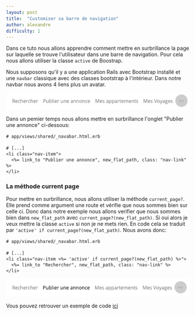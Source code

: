 ```yaml
---
layout: post
title:  "Customiser sa barre de navigation"
author: alexandre
difficulty: 1
---
```


Dans ce tuto nous allons apprendre comment mettre en surbrillance la page sur laquelle se trouve l'utilisateur dans une barre de navigation. Pour cela nous allons utiliser la classe `active` de Boostrap.

Nous supposons qu'il y a une application Rails avec Bootstrap installé et une `navbar` classique avec des classes bootstrap à l'intérieur. Dans notre navbar nous avons 4 liens plus un avatar.

![Barre de navigation](/images/posts/navbar.png)

Dans un pemier temps nous allons mettre en surbrillance l'onglet "Publier une annonce" ci-dessous:

```erb
# app/views/shared/_navabar.html.erb

# [...]
<li class="nav-item">
  <%= link_to "Publier une annonce", new_flat_path, class: "nav-link" %>
</li>
```

### La méthode current page

Pour mettre en surbrillance, nous allons utiliser la méthode `current_page?`. Elle prend comme argument une route et vérifie que nous sommes bien sur celle ci. Donc dans notre exemple nous allons verifier que nous sommes bien dans `new_flat_path` avec `current_page?(new_flat_path)`. Si oui alors je veux mettre la classe `active` si non je ne mets rien.
En code cela se traduit par `'active' if current_page?(new_flat_path)`.
Nous avons donc:

```erb
# app/views/shared/_navabar.html.erb

# [...]
<li class="nav-item <%= 'active' if current_page?(new_flat_path) %>">
  <%= link_to "Rechercher", new_flat_path, class: "nav-link" %>
</li>
```

![Barre de navigation](/images/posts/navbar-active.png)

Vous pouvez retrouver un exemple de code [ici](https://github.com/alexandrebk/airbnb-copycat/commit/9eb0f044feee4acdee35640fd7dff27171fe205a)
